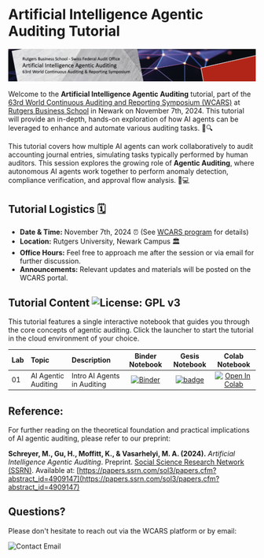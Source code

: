 # Artificial Intelligence Agentic Auditing Tutorial

![Symposium Banner](banner.jpg)

Welcome to the **Artificial Intelligence Agentic Auditing** tutorial, part of the [63rd World Continuous Auditing and Reporting Symposium (WCARS)](https://raw.rutgers.edu/63wcars.html) at [Rutgers Business School](https://www.business.rutgers.edu/) in Newark on November 7th, 2024. This tutorial will provide an in-depth, hands-on exploration of how AI agents can be leveraged to enhance and automate various auditing tasks. 🤖🔍

This tutorial covers how multiple AI agents can work collaboratively to audit accounting journal entries, simulating tasks typically performed by human auditors. This session explores the growing role of **Agentic Auditing**, where autonomous AI agents work together to perform anomaly detection, compliance verification, and approval flow analysis. 🐍💻

## Tutorial Logistics 🗓️

- **Date & Time:** November 7th, 2024 ⏰ (See [WCARS program](https://raw.rutgers.edu/63WCARS/WCARS%202024%20-%20Full%20Agenda.pdf) for details)
- **Location:** Rutgers University, Newark Campus 🏛️
- **Office Hours:** Feel free to approach me after the session or via email for further discussion.
- **Announcements:** Relevant updates and materials will be posted on the WCARS portal.

## Tutorial Content ![License: GPL v3](https://img.shields.io/badge/License-GPLv3-blue.svg)

This tutorial features a single interactive notebook that guides you through the core concepts of agentic auditing. Click the launcher to start the tutorial in the cloud environment of your choice. 

| Lab           | Topic                     | Description                |  Binder Notebook  | Gesis Notebook | Colab Notebook    | 
|:--------------|:--------------------------|:---------------------------|:-----------------:|:-----------------:|:-----------------:|
| 01  | AI Agentic Auditing        | Intro AI Agents in Auditing | [![Binder](https://mybinder.org/badge_logo.svg)](https://mybinder.org/v2/gh/GitiHubi/AgenticAuditing/main?filepath=lab_01_agentic_auditing.ipynb) | [![badge](https://img.shields.io/badge/launch-gesis-F5A252.svg)](https://notebooks.gesis.org/binder/v2/gh/GitiHubi/AgenticAuditing/main?filepath=lab_01_agentic_auditing.ipynb) | [![Open In Colab](https://colab.research.google.com/assets/colab-badge.svg)](https://colab.research.google.com/github/GitiHubi/AgenticAuditing/blob/main/colab_01_agentic_auditing.ipynb) |

## Reference:
For further reading on the theoretical foundation and practical implications of AI agentic auditing, please refer to our preprint:

**Schreyer, M., Gu, H., Moffitt, K., & Vasarhelyi, M. A. (2024).** *Artificial Intelligence Agentic Auditing*. Preprint. [Social Science Research Network (SSRN)](https://papers.ssrn.com/sol3/papers.cfm?abstract_id=4909147). Available at: [https://papers.ssrn.com/sol3/papers.cfm?abstract_id=4909147](https://papers.ssrn.com/sol3/papers.cfm?abstract_id=4909147)

## Questions?

Please don't hesitate to reach out via the WCARS platform or by email:

![Contact Email](https://github.com/YourRepo/Agentic-Auditing/blob/main/contact_email.png)
